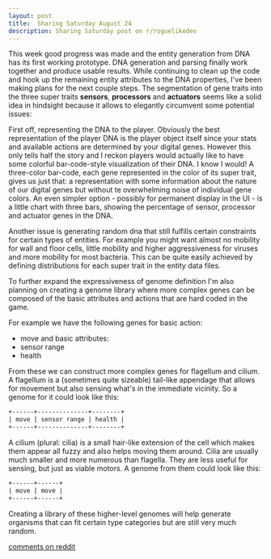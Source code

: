 ```yaml
---
layout: post
title:  Sharing Saturday August 24
description: Sharing Saturday post on r/roguelikedev
---
```


This week good progress was made and the entity generation from DNA has its first working prototype. DNA generation and parsing finally work together and produce usable results. While continuing to clean up the code and hook up the remaining entity attributes to the DNA properties, I've been making plans for the next couple steps. The segmentation of gene traits into the three super traits **sensors**, **processors** and **actuators** seems like a solid idea in hindsight because it allows to elegantly circumvent some potential issues:

First off, representing the DNA to the player. Obviously the best representation of the player DNA is the player object itself since your stats and available actions are determined by your digital genes. However this only tells half the story and I reckon players would actually like to have some colorful bar-code-style visualization of their DNA. I know I would! A three-color bar-code, each gene represented in the color of its super trait, gives us just that: a representation with some information about the nature of our digital genes but without te overwhelming noise of individual gene colors. An even simpler option - possibly for permanent display in the UI - is a little chart with three bars, showing the percentage of sensor, processor and actuator genes in the DNA.

Another issue is generating random dna that still fulfills certain constraints for certain types of entities. For example you might want almost no mobility for wall and floor cells, little mobility and higher aggressiveness for viruses and more mobility for most bacteria. This can be quite easily achieved by defining distributions for each super trait in the entity data files.

To further expand the expressiveness of genome definition I'm also planning on creating a genome library where more complex genes can be composed of the basic attributes and actions that are hard coded in the game.

For example we have the following genes for basic action:
- move
and basic attributes:
- sensor range
- health

From these we can construct more complex genes for flagellum and cilium.
A flagellum is a (sometimes quite sizeable) tail-like appendage that allows for movement but also sensing what's in the immediate vicinity. So a genome for it could look like this:

```txt
+------+--------------+--------+
| move | sensor range | health |
+------+--------------+--------+
```

A cilium (plural: cilia) is a small hair-like extension of the cell which makes them appear all fuzzy and also helps moving them around. Cilia are usually much smaller and more numerous than flagella. They are less useful for sensing, but just as viable motors. A genome from them could look like this:

```txt
+------+------+
| move | move |
+------+------+
```

Creating a library of these higher-level genomes will help generate organisms that can fit certain type categories but are still very much random.

[comments on reddit](https://www.reddit.com/r/roguelikedev/comments/cum45r/sharing_saturday_273/)